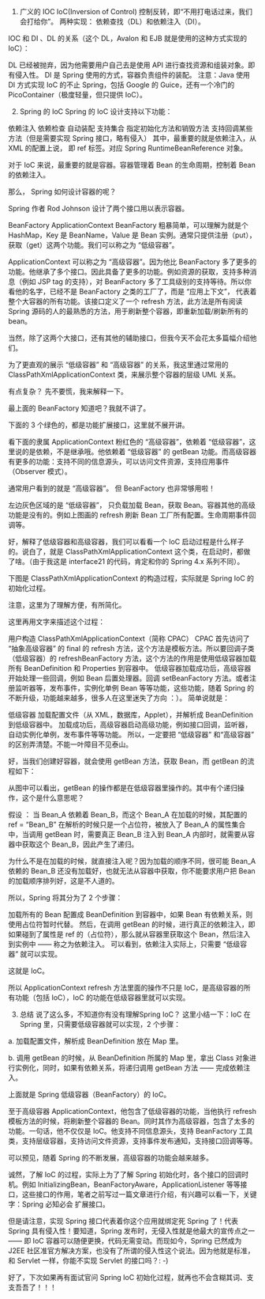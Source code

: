 1. 广义的 IOC
IoC(Inversion of Control) 控制反转，即“不用打电话过来，我们会打给你”。
两种实现： 依赖查找（DL）和依赖注入（DI）。

IOC 和 DI 、DL 的关系（这个 DL，Avalon 和 EJB 就是使用的这种方式实现的 IoC）：



DL 已经被抛弃，因为他需要用户自己去是使用 API 进行查找资源和组装对象。即有侵入性。
DI 是 Spring 使用的方式，容器负责组件的装配。
注意：Java 使用 DI 方式实现 IoC 的不止 Spring，包括 Google 的 Guice，还有一个冷门的 PicoContainer（极度轻量，但只提供 IoC）。

2. Spring 的 IoC
Spring 的 IoC 设计支持以下功能：

依赖注入
依赖检查
自动装配
支持集合
指定初始化方法和销毁方法
支持回调某些方法（但是需要实现 Spring 接口，略有侵入）
其中，最重要的就是依赖注入，从 XML 的配置上说， 即 ref 标签。对应 Spring RuntimeBeanReference 对象。

对于 IoC 来说，最重要的就是容器。容器管理着 Bean 的生命周期，控制着 Bean 的依赖注入。

那么， Spring 如何设计容器的呢？

Spring 作者 Rod Johnson 设计了两个接口用以表示容器。

BeanFactory
ApplicationContext
BeanFactory 粗暴简单，可以理解为就是个 HashMap，Key 是 BeanName，Value 是 Bean 实例。通常只提供注册（put），获取（get）这两个功能。我们可以称之为 “低级容器”。

ApplicationContext 可以称之为 “高级容器”。因为他比 BeanFactory 多了更多的功能。他继承了多个接口。因此具备了更多的功能。例如资源的获取，支持多种消息（例如 JSP tag 的支持），对 BeanFactory 多了工具级别的支持等待。所以你看他的名字，已经不是 BeanFactory 之类的工厂了，而是 “应用上下文”， 代表着整个大容器的所有功能。该接口定义了一个 refresh 方法，此方法是所有阅读 Spring 源码的人的最熟悉的方法，用于刷新整个容器，即重新加载/刷新所有的 bean。

当然，除了这两个大接口，还有其他的辅助接口，但我今天不会花太多篇幅介绍他们。

为了更直观的展示 “低级容器” 和 “高级容器” 的关系，我这里通过常用的 ClassPathXmlApplicationContext 类，来展示整个容器的层级 UML 关系。



有点复杂？ 先不要慌，我来解释一下。

最上面的 BeanFactory 知道吧？我就不讲了。

下面的 3 个绿色的，都是功能扩展接口，这里就不展开讲。

看下面的隶属 ApplicationContext 粉红色的 “高级容器”，依赖着 “低级容器”，这里说的是依赖，不是继承哦。他依赖着 “低级容器” 的 getBean 功能。而高级容器有更多的功能：支持不同的信息源头，可以访问文件资源，支持应用事件（Observer 模式）。

通常用户看到的就是 “高级容器”。 但 BeanFactory 也非常够用啦！

左边灰色区域的是 “低级容器”， 只负载加载 Bean，获取 Bean。容器其他的高级功能是没有的。例如上图画的 refresh 刷新 Bean 工厂所有配置。生命周期事件回调等。

好，解释了低级容器和高级容器，我们可以看看一个 IoC 启动过程是什么样子的。说白了，就是 ClassPathXmlApplicationContext 这个类，在启动时，都做了啥。（由于我这是 interface21 的代码，肯定和你的 Spring 4.x 系列不同）。

下图是 ClassPathXmlApplicationContext 的构造过程，实际就是 Spring IoC 的初始化过程。



注意，这里为了理解方便，有所简化。

这里再用文字来描述这个过程：

用户构造 ClassPathXmlApplicationContext（简称 CPAC）
CPAC 首先访问了 “抽象高级容器” 的 final 的 refresh 方法，这个方法是模板方法。所以要回调子类（低级容器）的 refreshBeanFactory 方法，这个方法的作用是使用低级容器加载所有 BeanDefinition 和 Properties 到容器中。
低级容器加载成功后，高级容器开始处理一些回调，例如 Bean 后置处理器。回调 setBeanFactory 方法。或者注册监听器等，发布事件，实例化单例 Bean 等等功能，这些功能，随着 Spring 的不断升级，功能越来越多，很多人在这里迷失了方向 ：）。
简单说就是：

低级容器 加载配置文件（从 XML，数据库，Applet），并解析成 BeanDefinition 到低级容器中。
加载成功后，高级容器启动高级功能，例如接口回调，监听器，自动实例化单例，发布事件等等功能。
所以，一定要把 “低级容器” 和“高级容器” 的区别弄清楚。不能一叶障目不见泰山。

好，当我们创建好容器，就会使用 getBean 方法，获取 Bean，而 getBean 的流程如下：



从图中可以看出，getBean 的操作都是在低级容器里操作的。其中有个递归操作，这个是什么意思呢？

假设 ： 当 Bean_A 依赖着 Bean_B，而这个 Bean_A 在加载的时候，其配置的 ref = “Bean_B” 在解析的时候只是一个占位符，被放入了 Bean_A 的属性集合中，当调用 getBean 时，需要真正 Bean_B 注入到 Bean_A 内部时，就需要从容器中获取这个 Bean_B，因此产生了递归。

为什么不是在加载的时候，就直接注入呢？因为加载的顺序不同，很可能 Bean_A 依赖的 Bean_B 还没有加载好，也就无法从容器中获取，你不能要求用户把 Bean 的加载顺序排列好，这是不人道的。

所以，Spring 将其分为了 2 个步骤：

加载所有的 Bean 配置成 BeanDefinition 到容器中，如果 Bean 有依赖关系，则使用占位符暂时代替。
然后，在调用 getBean 的时候，进行真正的依赖注入，即如果碰到了属性是 ref 的（占位符），那么就从容器里获取这个 Bean，然后注入到实例中 —— 称之为依赖注入。
可以看到，依赖注入实际上，只需要 “低级容器” 就可以实现。

这就是 IoC。

所以 ApplicationContext refresh 方法里面的操作不只是 IoC，是高级容器的所有功能（包括 IoC），IoC 的功能在低级容器里就可以实现。

3. 总结
说了这么多，不知道你有没有理解Spring IoC？ 这里小结一下：IoC 在 Spring 里，只需要低级容器就可以实现，2 个步骤：

a. 加载配置文件，解析成 BeanDefinition 放在 Map 里。

b. 调用 getBean 的时候，从 BeanDefinition 所属的 Map 里，拿出 Class 对象进行实例化，同时，如果有依赖关系，将递归调用 getBean 方法 —— 完成依赖注入。

上面就是 Spring 低级容器（BeanFactory）的 IoC。

至于高级容器 ApplicationContext，他包含了低级容器的功能，当他执行 refresh 模板方法的时候，将刷新整个容器的 Bean。同时其作为高级容器，包含了太多的功能。一句话，他不仅仅是 IoC。他支持不同信息源头，支持 BeanFactory 工具类，支持层级容器，支持访问文件资源，支持事件发布通知，支持接口回调等等。

可以预见，随着 Spring 的不断发展，高级容器的功能会越来越多。

诚然，了解 IoC 的过程，实际上为了了解 Spring 初始化时，各个接口的回调时机。例如 InitializingBean，BeanFactoryAware，ApplicationListener 等等接口，这些接口的作用，笔者之前写过一篇文章进行介绍，有兴趣可以看一下，关键字：Spring 必知必会 扩展接口。

但是请注意，实现 Spring 接口代表着你这个应用就绑定死 Spring 了！代表 Spring 具有侵入性！要知道，Spring 发布时，无侵入性就是他最大的宣传点之一 —— 即 IoC 容器可以随便更换，代码无需变动。而现如今，Spring 已然成为 J2EE 社区准官方解决方案，也没有了所谓的侵入性这个说法。因为他就是标准，和 Servlet 一样，你能不实现 Servlet 的接口吗？: -)

好了，下次如果再有面试官问 Spring IoC 初始化过程，就再也不会含糊其词、支支吾吾了！！！